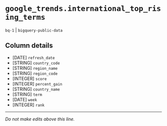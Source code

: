 # `google_trends.international_top_rising_terms`
`bq-1` | `bigquery-public-data`

## Column details
* [DATE]      `refresh_date`
* [STRING]    `country_code`
* [STRING]    `region_name`
* [STRING]    `region_code`
* [INTEGER]   `score`
* [INTEGER]   `percent_gain`
* [STRING]    `country_name`
* [STRING]    `term`
* [DATE]      `week`
* [INTEGER]   `rank`

-------------------------------------------------------------------------------
*Do not make edits above this line.*
